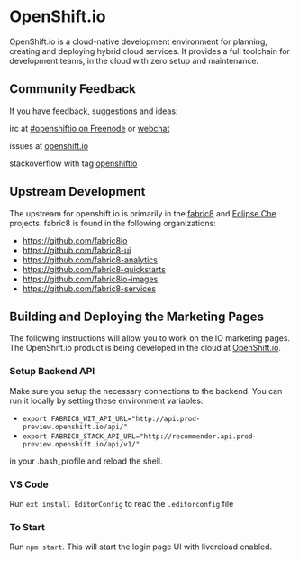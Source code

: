 # OpenShift.io

OpenShift.io is a cloud-native development environment for planning, creating and deploying hybrid cloud services. It provides a full toolchain for development teams, in the cloud with zero setup and maintenance.

## Community Feedback

If you have feedback, suggestions and ideas:

irc at [\#openshiftio on Freenode](irc://freenode.org/#openshiftio) or [webchat](http://webchat.freenode.net/?channels=%23openshiftio)

issues at [openshift.io](https://github.com/openshiftio/openshift.io/issues)

stackoverflow with tag [openshiftio](http://stackoverflow.com/questions/tagged/openshiftio)

## Upstream Development

The upstream for openshift.io is primarily in the [fabric8](https://fabric8.io) and [Eclipse Che](https://github.com/eclipse/che) projects.
fabric8 is found in the following organizations:

* <https://github.com/fabric8io>
* <https://github.com/fabric8-ui>
* <https://github.com/fabric8-analytics>
* <https://github.com/fabric8-quickstarts>
* <https://github.com/fabric8io-images>
* <https://github.com/fabric8-services>

## Building and Deploying the Marketing Pages

The following instructions will allow you to work on the IO marketing pages. The OpenShift.io product is being developed in the cloud at [OpenShift.io](https://openshift.io/).

### Setup Backend API

Make sure you setup the necessary connections to the backend. You can run it locally by setting these environment variables:

* `export FABRIC8_WIT_API_URL="http://api.prod-preview.openshift.io/api/"`
* `export FABRIC8_STACK_API_URL="http://recommender.api.prod-preview.openshift.io/api/v1/"`

in your .bash_profile and reload the shell.

### VS Code

Run `ext install EditorConfig` to read the `.editorconfig` file

### To Start

Run `npm start`. This will start the login page UI with livereload enabled.
